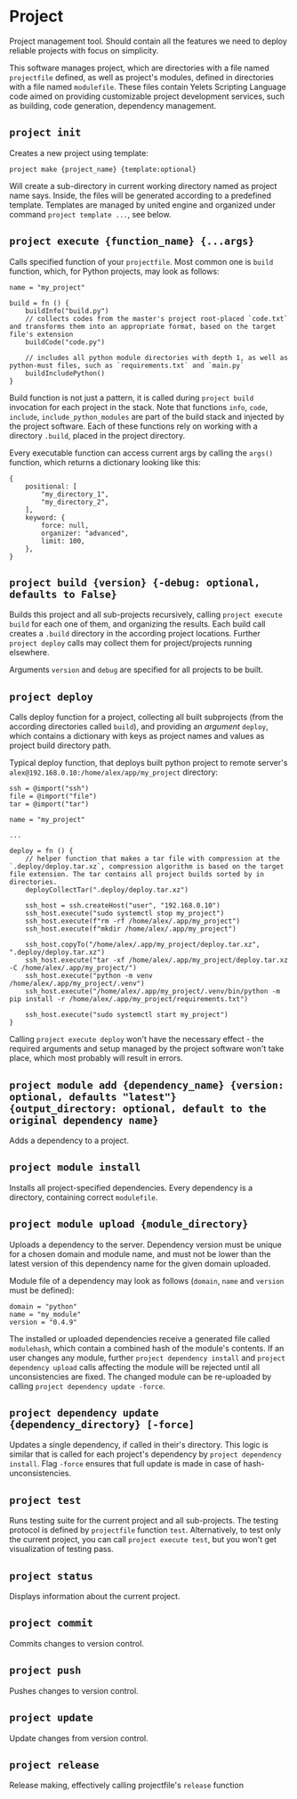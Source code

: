 # Project
Project management tool. Should contain all the features we need to deploy reliable projects with focus on simplicity.

This software manages project, which are directories with a file named `projectfile` defined, as well as project's modules, defined in directories with a file named `modulefile`. These files contain Yelets Scripting Language code aimed on providing customizable project development services, such as building, code generation, dependency management.

## `project init`
Creates a new project using template:
```
project make {project_name} {template:optional}
```

Will create a sub-directory in current working directory named as project name says. Inside, the files will be generated according to a predefined template. Templates are managed by united engine and organized under command `project template ...`, see below.


## `project execute {function_name} {...args}`
Calls specified function of your `projectfile`. Most common one is `build` function, which, for Python projects, may look as follows:
```yelets
name = "my_project"

build = fn () {
    buildInfo("build.py")
    // collects codes from the master's project root-placed `code.txt` and transforms them into an appropriate format, based on the target file's extension
    buildCode("code.py")

    // includes all python module directories with depth 1, as well as python-must files, such as `requirements.txt` and `main.py`
    buildIncludePython()
}
```

Build function is not just a pattern, it is called during `project build` invocation for each project in the stack. Note that functions `info`, `code`, `include`, `include_python_modules` are part of the build stack and injected by the project software. Each of these functions rely on working with a directory `.build`, placed in the project directory.

Every executable function can access current args by calling the `args()` function, which returns a dictionary looking like this:
```yelets
{
    positional: [
        "my_directory_1",
        "my_directory_2",
    ],
    keyword: {
        force: null,
        organizer: "advanced",
        limit: 100,
    },
}
```

## `project build {version} {-debug: optional, defaults to False}`
Builds this project and all sub-projects recursively, calling `project execute build` for each one of them, and organizing the results. Each build call creates a `.build` directory in the according project locations. Further `project deploy` calls may collect them for project/projects running elsewhere.

Arguments `version` and `debug` are specified for all projects to be built.


## `project deploy`
Calls deploy function for a project, collecting all built subprojects (from the according directories called `build`), and providing an *argument* `deploy`, which contains a dictionary with keys as project names and values as project build directory path.

Typical deploy function, that deploys built python project to remote server's `alex@192.168.0.10:/home/alex/app/my_project` directory:
```yelets
ssh = @import("ssh")
file = @import("file")
tar = @import("tar")

name = "my_project"

...

deploy = fn () {
    // helper function that makes a tar file with compression at the `.deploy/deploy.tar.xz`, compression algorithm is based on the target file extension. The tar contains all project builds sorted by in directories.
    deployCollectTar(".deploy/deploy.tar.xz")

    ssh_host = ssh.createHost("user", "192.168.0.10")
    ssh_host.execute("sudo systemctl stop my_project")
    ssh_host.execute(f"rm -rf /home/alex/.app/my_project")
    ssh_host.execute(f"mkdir /home/alex/.app/my_project")

    ssh_host.copyTo("/home/alex/.app/my_project/deploy.tar.xz", ".deploy/deploy.tar.xz")
    ssh_host.execute("tar -xf /home/alex/.app/my_project/deploy.tar.xz -C /home/alex/.app/my_project/")
    ssh_host.execute("python -m venv /home/alex/.app/my_project/.venv")
    ssh_host.execute("/home/alex/.app/my_project/.venv/bin/python -m pip install -r /home/alex/.app/my_project/requirements.txt")

    ssh_host.execute("sudo systemctl start my_project")
}
```

Calling `project execute deploy` won't have the necessary effect - the required arguments and setup managed by the project software won't take place, which most probably will result in errors.


## `project module add {dependency_name} {version: optional, defaults "latest"} {output_directory: optional, default to the original dependency name}`
Adds a dependency to a project.


## `project module install`
Installs all project-specified dependencies. Every dependency is a directory, containing correct `modulefile`.


## `project module upload {module_directory}`
Uploads a dependency to the server. Dependency version must be unique for a chosen domain and module name, and must not be lower than the latest version of this dependency name for the given domain uploaded.

Module file of a dependency may look as follows (`domain`, `name` and `version` must be defined):
```yelets
domain = "python"
name = "my_module"
version = "0.4.9"
```

The installed or uploaded dependencies receive a generated file called `modulehash`, which contain a combined hash of the module's contents. If an user changes any module, further `project dependency install` and `project dependency upload` calls affecting the module will be rejected until all unconsistencies are fixed. The changed module can be re-uploaded by calling `project dependency update -force`.

## `project dependency update {dependency_directory} [-force]`
Updates a single dependency, if called in their's directory. This logic is similar that is called for each project's dependency by `project dependency install`. Flag `-force` ensures that full update is made in case of hash-unconsistencies.


## `project test`
Runs testing suite for the current project and all sub-projects. The testing protocol is defined by `projectfile` function `test`. Alternatively, to test only the current project, you can call `project execute test`, but you won't get visualization of testing pass.


## `project status`
Displays information about the current project.


## `project commit`
Commits changes to version control.


## `project push`
Pushes changes to version control.


## `project update`
Update changes from version control.


## `project release`

Release making, effectively calling projectfile's `release` function
